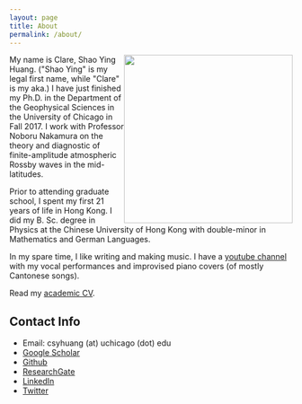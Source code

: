 ```yaml
---
layout: page
title: About
permalink: /about/
---
```


<img style="float: right;" src="http://home.uchicago.edu/~csyhuang/images/ProfilePic_larger.jpg" width="300">

My name is Clare, Shao Ying Huang. ("Shao Ying" is my legal first name, while "Clare" is my aka.) I have just finished my Ph.D. in the Department of the Geophysical Sciences in the University of Chicago in Fall 2017. I work with Professor Noboru Nakamura on the theory and diagnostic of finite-amplitude atmospheric Rossby waves in the mid-latitudes.

Prior to attending graduate school, I spent my first 21 years of life in Hong Kong. I did my B. Sc. degree in Physics at the Chinese University of Hong Kong with double-minor in Mathematics and German Languages.

In my spare time, I like writing and making music. I have a [youtube channel](https://www.youtube.com/user/phyclare) with my vocal performances and improvised piano covers (of mostly Cantonese songs).

Read my <a href="http://home.uchicago.edu/~csyhuang/CSYHuang_CV.pdf" target="_blank">academic CV</a>.

## Contact Info
- Email: csyhuang (at) uchicago (dot) edu
- [Google Scholar](http://scholar.google.com/citations?user=o7pWZxkAAAAJ&hl=en)
- [Github](http://github.com/csyhuang)
- [ResearchGate](http://www.researchgate.net/profile/Clare_Huang)
- [LinkedIn](https://www.linkedin.com/in/shao-ying-clare-huang/)
- [Twitter](http://twitter.com/ClareSYHuang)
